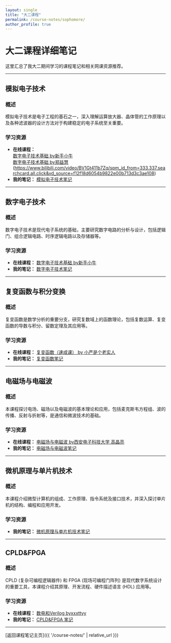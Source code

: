 ```yaml
---
layout: single
title: "大二课程"
permalink: /course-notes/sophomore/
author_profile: true
---
```


# 大二课程详细笔记

这里汇总了我大二期间学习的课程笔记和相关网课资源推荐。

---

## 模拟电子技术

### 概述
模拟电子技术是电子工程的基石之一，深入理解运算放大器、晶体管的工作原理以及各种滤波器的设计方法对于构建稳定的电子系统至关重要。

### 学习资源
* **在线课程：** <br>
    [数字电子技术基础 by新手小牛](https://www.bilibili.com/video/BV1ZV411E7W5spm_id_from=333.788.videopod.episodes&vd_source=f12f18d6054b9822e00b713d3c3ae108) <br>
    [数字电子技术基础 by郑益慧](https://www.bilibili.com/video/BV1Gt411B7Zg/spm_id_from=333.337.searchcard.all.click&vd_source=f12f18d6054b9822e00b713d3c3ae108)(https://www.bilibili.com/video/BV1Gt411b7Zq/spm_id_from=333.337.searchcard.all.click&vd_source=f12f18d6054b9822e00b713d3c3ae108)
* **我的笔记：** [模拟电子技术笔记](/files/Analog-Electronics-Notes.pdf)

---

## 数字电子技术

### 概述
数字电子技术是现代电子系统的基础，主要研究数字电路的分析与设计，包括逻辑门、组合逻辑电路、时序逻辑电路以及存储器等。

### 学习资源
* **在线课程：** [数字电子技术基础 by新手小牛](https://www.bilibili.com/video/BV1ZV411E7W5?spm_id_from=333.788.videopod.episodes&vd_source=f12f18d6054b9822e00b713d3c3ae108)
* **我的笔记：** [数字电子技术笔记](/files/Digital-Electronics-Notes.pdf)

---

## 复变函数与积分变换

### 概述
复变函数是数学分析的重要分支，研究复数域上的函数理论，包括复数运算、复变函数的导数与积分、留数定理及其应用等。

### 学习资源
* **在线课程：** [复变函数（速成课） by 小严是个老实人](https://www.bilibili.com/video/BV19M4y1L7hd/?spm_id_from=333.337.search-card.all.click&vd_source=f12f18d6054b9822e00b713d3c3ae108)
* **我的笔记：** [复变函数笔记 ](/files/Complex-Variable-Functions-Notes.pdf)

---

## 电磁场与电磁波

### 概述
本课程探讨电场、磁场以及电磁波的基本理论和应用，包括麦克斯韦方程组、波的传播、反射与折射等，是通信和微波技术的基础。

### 学习资源
* **在线课程：** [电磁场与电磁波 by西安电子科技大学 高晶亮](https://www.bilibili.com/video/BV1Cj411E7sQ/?spm_id_from=333.1387.homepage.video_card.click)
* **我的笔记：** [电磁场与电磁波笔记](/files/Electromagnetic-Fields-Waves-Notes.pdf)

---

## 微机原理与单片机技术

### 概述
本课程介绍微型计算机的组成、工作原理、指令系统及接口技术，并深入探讨单片机的结构、编程和应用开发。

### 学习资源
* **我的笔记：** [微机原理与单片机技术笔记](/files/Microcomputer-Principles-Notes.pdf)

---

## CPLD&FPGA

### 概述
CPLD (复杂可编程逻辑器件) 和 FPGA (现场可编程门阵列) 是现代数字系统设计的重要工具，本课程介绍其原理、开发流程、硬件描述语言 (HDL) 应用等。

### 学习资源
* **在线课程：** [数电和Verilog byxxxttyy](https://space.bilibili.com/29373789?spm_id_from=333.1391.0.0)
* **我的笔记：** [CPLD&FPGA 笔记](/files/CPLD-FPGA-Notes.pdf)

---

[返回课程笔记主页]({{ '/course-notes/' | relative_url }})

